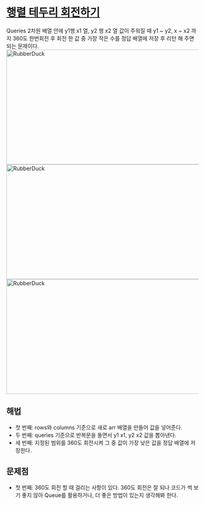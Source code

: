 # [행렬 테두리 회전하기](https://github.com/malvr00/Java-algorithm/blob/master/programmers/level2/stap25/src/Main.java)

Queries 2차원 배열 안에 y1행 x1 열, y2 행 x2 열 값이 주워질 때 y1 ~ y2, x ~ x2 까지 360도 한번회전 후 회전 한 값 중 가장 작은 수를 정답 배열에 저장 후 리턴 해 주면 되는 문제이다.<br/>
<img src="https://github.com/malvr00/Java-algorithm/assets/77275513/92beaafd-2930-47cf-91e9-99505fd884ec" width="600px" height="300px"
title="100px" alt="RubberDuck"></img><br/>
<img src="https://github.com/malvr00/Java-algorithm/assets/77275513/7f7cbb9f-62cd-43fc-a466-cbdf61d90b57" width="600px" height="300px"
title="100px" alt="RubberDuck"></img><br/>
<img src="https://github.com/malvr00/Java-algorithm/assets/77275513/a3e9065e-f85a-4b44-abf0-dc8a58022e83" width="600px" height="300px"
title="100px" alt="RubberDuck"></img><br/>

## 해법
* 첫 번째: rows와 columns 기준으로 새로 arr 배열을 만들어 값을 넣어준다.
* 두 번째: queries 기준으로 반복문을 돌면서 y1 x1, y2 x2 값을 뽑아낸다.
* 세 번째: 지정된 범위를 360도 회전시켜 그 중 값이 가장 낮은 값을 정답 배열에 저장한다.



## 문제점
* 첫 번째: 360도 회전 할 때 걸리는 사항이 있다. 360도 회전은 잘 되나 코드가 썩 보기 좋지 않아 Queue를 활용하거나, 더 좋은 방법이 있는지 생각해봐 한다.